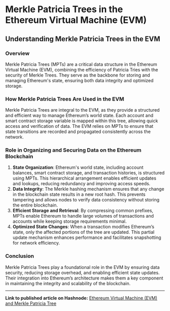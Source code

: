# Merkle Patricia Trees in the Ethereum Virtual Machine (EVM)

## Understanding Merkle Patricia Trees in the EVM

### Overview
Merkle Patricia Trees (MPTs) are a critical data structure in the Ethereum Virtual Machine (EVM), combining the efficiency of Patricia Tries with the security of Merkle Trees. They serve as the backbone for storing and managing Ethereum's state, ensuring both data integrity and optimized storage.

### How Merkle Patricia Trees Are Used in the EVM
Merkle Patricia Trees are integral to the EVM, as they provide a structured and efficient way to manage Ethereum’s world state. Each account and smart contract storage variable is mapped within this tree, allowing quick access and verification of data. The EVM relies on MPTs to ensure that state transitions are recorded and propagated consistently across the network.

### Role in Organizing and Securing Data on the Ethereum Blockchain
1. **State Organization**: Ethereum's world state, including account balances, smart contract storage, and transaction histories, is structured using MPTs. This hierarchical arrangement enables efficient updates and lookups, reducing redundancy and improving access speeds.
2. **Data Integrity**: The Merkle hashing mechanism ensures that any change in the blockchain state results in a new root hash. This prevents tampering and allows nodes to verify data consistency without storing the entire blockchain.
3. **Efficient Storage and Retrieval**: By compressing common prefixes, MPTs enable Ethereum to handle large volumes of transactions and accounts while keeping storage requirements minimal.
4. **Optimized State Changes**: When a transaction modifies Ethereum’s state, only the affected portions of the tree are updated. This partial update mechanism enhances performance and facilitates snapshotting for network efficiency.

### Conclusion
Merkle Patricia Trees play a foundational role in the EVM by ensuring data security, reducing storage overhead, and enabling efficient state updates. Their integration into Ethereum’s architecture makes them a key component in maintaining the integrity and scalability of the blockchain.

---

**Link to published article on Hashnode:** [Ethereum Virtual Machine (EVM) and Merkle Patricia Tree](https://ethereum-virtual-machine-evm.hashnode.dev/ethereum-virtual-machine-evm-and-merkle-patricia-tree)

